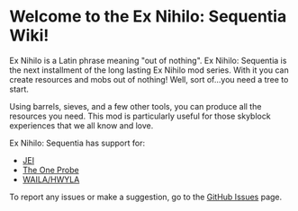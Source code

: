 Welcome to the Ex Nihilo: Sequentia Wiki!
=========================================

Ex Nihilo is a Latin phrase meaning "out of nothing". Ex Nihilo: Sequentia is the next installment of the long lasting Ex Nihilo mod series. With it you can create resources and mobs out of nothing! Well, sort of...you need a tree to start.
 

Using barrels, sieves, and a few other tools, you can produce all the resources you need. This mod is particularly useful for those skyblock experiences that we all know and love.

Ex Nihilo: Sequentia has support for:

- [JEI]
- [The One Probe]
- [WAILA/HWYLA]

To report any issues or make a suggestion, go to the [GitHub Issues] page.

[JEI]: "https://www.curseforge.com/minecraft/mc-mods/jei"
[The One Probe]: "https://www.curseforge.com/minecraft/mc-mods/the-one-probe"
[WAILA/HWYLA]: "https://www.curseforge.com/minecraft/mc-mods/hwyla/
[GitHub Issues]: "https://github.com/NovaMachina/ExNihiloSequentia/issues"